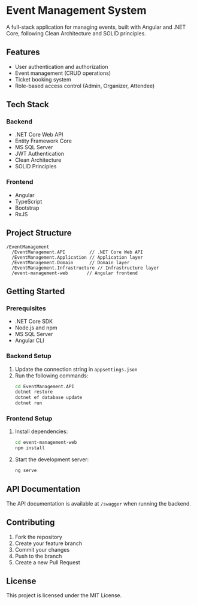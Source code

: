 # Event Management System

A full-stack application for managing events, built with Angular and .NET Core, following Clean Architecture and SOLID principles.

## Features

- User authentication and authorization
- Event management (CRUD operations)
- Ticket booking system
- Role-based access control (Admin, Organizer, Attendee)

## Tech Stack

### Backend
- .NET Core Web API
- Entity Framework Core
- MS SQL Server
- JWT Authentication
- Clean Architecture
- SOLID Principles

### Frontend
- Angular
- TypeScript
- Bootstrap
- RxJS

## Project Structure

```
/EventManagement
  /EventManagement.API         // .NET Core Web API
  /EventManagement.Application // Application layer
  /EventManagement.Domain      // Domain layer
  /EventManagement.Infrastructure // Infrastructure layer
  /event-management-web       // Angular frontend
```

## Getting Started

### Prerequisites
- .NET Core SDK
- Node.js and npm
- MS SQL Server
- Angular CLI

### Backend Setup
1. Update the connection string in `appsettings.json`
2. Run the following commands:
   ```bash
   cd EventManagement.API
   dotnet restore
   dotnet ef database update
   dotnet run
   ```

### Frontend Setup
1. Install dependencies:
   ```bash
   cd event-management-web
   npm install
   ```
2. Start the development server:
   ```bash
   ng serve
   ```

## API Documentation
The API documentation is available at `/swagger` when running the backend.

## Contributing
1. Fork the repository
2. Create your feature branch
3. Commit your changes
4. Push to the branch
5. Create a new Pull Request

## License
This project is licensed under the MIT License. 
